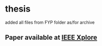 # thesis
added all files from FYP folder as/for archive

## Paper available at [IEEE Xplore](https://ieeexplore.ieee.org/document/10183066/)
